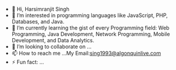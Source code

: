 - 👋 Hi, Harsimranjit Singh
- 👀 I’m interested in programming languages like JavaScript, PHP, Databases, and Java.
- 🌱 I’m currently learning the gist of every Programming field: Web Programming, Java Development, Network Programming, Mobile Development, and Data Analytics.
- 💞️ I’m looking to collaborate on ...
- 📫 How to reach me ...My Email:sing1993@algonquinlive.com
- ⚡ Fun fact: ...

<!---
Simran1993/Simran1993 is a ✨ special ✨ repository because its `README.md` (this file) appears on your GitHub profile.
You can click the Preview link to take a look at your changes.
--->
